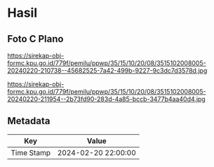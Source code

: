 # Hasil

## Foto C Plano

https://sirekap-obj-formc.kpu.go.id/779f/pemilu/ppwp/35/15/10/20/08/3515102008005-20240220-210738--45682525-7a42-499b-9227-9c3dc7d3578d.jpg

https://sirekap-obj-formc.kpu.go.id/779f/pemilu/ppwp/35/15/10/20/08/3515102008005-20240220-211954--2b73fd90-283d-4a85-bccb-3477b4aa40d4.jpg


## Metadata

| Key        | Value               |
| ---------- | ------------------- |
| Time Stamp | 2024-02-20 22:00:00 |



